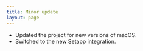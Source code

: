 ```yaml
---
title: Minor update
layout: page
---
```


* Updated the project for new versions of macOS.
* Switched to the new Setapp integration.
